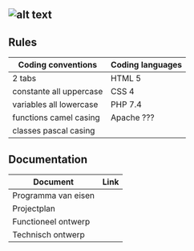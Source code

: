 ![alt text](https://bitbucket.org/zlamdunk/gpp/raw/dd6fe34372a05f027410c10e7f7c1cdd0ad07a7d/gpp.svg "GamePlayParty")
---

## Rules
Coding conventions|Coding languages
--- | ---
2 tabs|HTML 5
constante all uppercase | CSS 4
variables all lowercase | PHP 7.4
functions camel casing | Apache ???
classes pascal casing | 

## Documentation
Document | Link
--- | ---
Programma van eisen | 
Projectplan | 
Functioneel ontwerp | 
Technisch ontwerp | 
